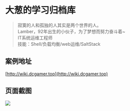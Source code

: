 # 大葱的学习归档库

> 寂寞的人和孤独的人其实是两个世界的人。  
Lamber，92年出生的小伙子，为了梦想而努力奋斗着~  
IT系统运维工程师  
技能：Shell/负载均衡/web运维/SaltStack

## 案例地址
[http://wiki.dcgamer.top](http://wiki.dcgamer.top)  

## 页面截图
![](assets/100/20170821-d461fc55.png=600-)  
